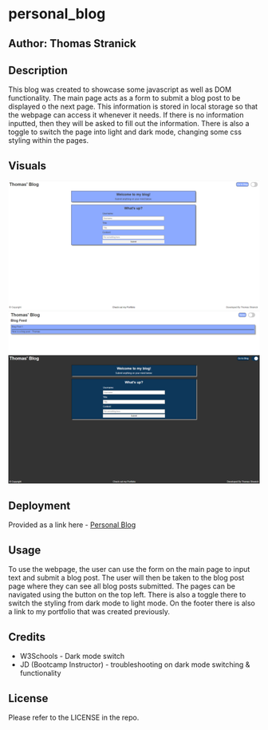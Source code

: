 # personal_blog
## Author: Thomas Stranick

## Description

This blog was created to showcase some javascript as well as DOM functionality. The main page acts as a form to submit a blog post to be displayed o the next page. This information is stored in local storage so that the webpage can access it whenever it needs. If there is no information inputted, then they will be asked to fill out the information. There is also a toggle to switch the page into light and dark mode, changing some css styling within the pages.

## Visuals

<img src="./assets/images/Screenshot 2024-03-28 111211.png" >

<img src="./assets/images//Screenshot 2024-03-28 111307.png" >

<img src="./assets/images/Screenshot 2024-03-28 111330.png" >

## Deployment

Provided as a link here - [Personal Blog](https://github.com/ThStranick15/personal_blog)

## Usage

To use the webpage, the user can use the form on the main page to input text and submit a blog post. The user will then be taken to the blog post page where they can see all blog posts submitted. The pages can be navigated using the button on the top left. There is also a toggle there to switch the styling from dark mode to light mode. On the footer there is also a link to my portfolio that was created previously.

## Credits

- W3Schools - Dark mode switch
- JD (Bootcamp Instructor) - troubleshooting on dark mode switching & functionality

## License

Please refer to the LICENSE in the repo.
